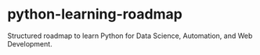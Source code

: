 # python-learning-roadmap
Structured roadmap to learn Python for Data Science, Automation, and Web Development.

